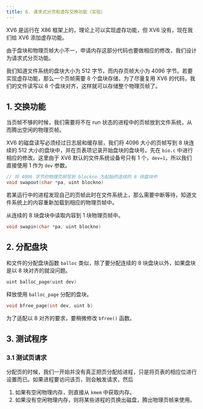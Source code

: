 ```yaml
---
title: 6. 请求式分页和虚存交换功能（实验）
---
```


XV6 是运行在 X86 框架上的，理论上可以实现虚存功能，但 XV6 没有，现在我们给 XV6 添加虚存功能。

由于盘块和物理页帧大小不一，申请内存这部分代码也要做相应的修改，我们设计为请求式分页功能。

我们知道文件系统的盘块大小为 512 字节，而内存页帧大小为 4096 字节。若要实现虚存功能，那么一个页帧需要 8 个盘块存储，为了尽量复用 XV6 的代码，我们的文件读写以 8 个盘块对齐，这样就可以存储整个物理页帧了。

## 1. 交换功能

当页帧不够的时候，我们需要将不在 run 状态的进程中的页帧放到文件系统，从而腾出空闲的物理页帧。

XV6 的磁盘读写必须经过日志层和缓存层，我们将 4096 大小的页帧写到 8 块连续的 512 大小的盘块中，并在页表项记录开始盘块的盘块号。先在 `bio.c` 中进行相应的修改。这里由于 XV6 默认的文件系统设备号只有 1 个，`dev=1`，所以我们直接使用 1 作为 `dev` 参数。

```c
// 将 4096 字节的物理页帧写到 blockno 为起始的连续的 8 块盘块中
void swapout(char *pa, uint blockno) 
```

若某运行中的进程发现自己的页帧此时在文件系统上，那么需要中断等待，知道文件系统上的内容重新加载到相应的物理页帧中。

从连续的 8 块盘块中读取内容到 1 块物理页帧中。

```c
void swapin(char *pa, uint blockno)
```

## 2. 分配盘块

和文件的分配盘块函数 `balloc` 类似，除了要分配连续的 8 块盘块以外，如果盘块是以 8 块对齐的就没问题。

```c
uint balloc_page(uint dev)
```

释放使用 `balloc_page` 分配的盘块。

```c
void bfree_page(int dev, uint b)
```

为了适配以 8 对齐的要求，要稍微修改 `bfree()` 函数。

## 3. 测试程序

### 3.1 测试页请求

分配页的时候，我们一开始并没有真正把页分配给进程，只是将页表的相应位进行设置而已。如果进程要访问该页，则会触发请求，然后

1. 如果有空闲物理内存，则直接从 `kmem` 中获取内存。
2. 如果没有空闲物理内存，则将某些进程的页换出磁盘，腾出物理页帧来使用。

## 
